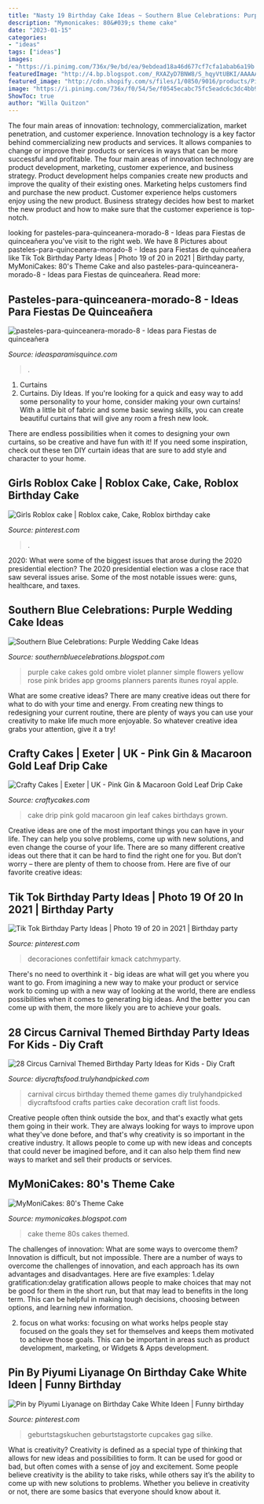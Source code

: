 ```yaml
---
title: "Nasty 19 Birthday Cake Ideas ~ Southern Blue Celebrations: Purple Wedding Cake Ideas"
description: "Mymonicakes: 80&#039;s theme cake"
date: "2023-01-15"
categories:
- "ideas"
tags: ["ideas"]
images:
- "https://i.pinimg.com/736x/9e/bd/ea/9ebdead18a46d677cf7cfa1abab6a19b.jpg"
featuredImage: "http://4.bp.blogspot.com/_RXAZyD7BNW8/S_hqyVtUBKI/AAAAAAAAAIY/lbI-PoLvdrA/s1600/100_5885.JPG"
featured_image: "http://cdn.shopify.com/s/files/1/0850/9016/products/Pink_Gin_Macaroon_Gold_Leaf_Drip_Cake_grande.jpg?v=1540745385"
image: "https://i.pinimg.com/736x/f0/54/5e/f0545ecabc75fc5eadc6c3dc4bb9a3ff.jpg"
ShowToc: true
author: "Willa Quitzon"
---
```



The four main areas of innovation: technology, commercialization, market penetration, and customer experience.
Innovation technology is a key factor behind commercializing new products and services. It allows companies to change or improve their products or services in ways that can be more successful and profitable. The four main areas of innovation technology are product development, marketing, customer experience, and business strategy. Product development helps companies create new products and improve the quality of their existing ones. Marketing helps customers find and purchase the new product. Customer experience helps customers enjoy using the new product. Business strategy decides how best to market the new product and how to make sure that the customer experience is top-notch.

	

		
looking for pasteles-para-quinceanera-morado-8 - Ideas para Fiestas de quinceañera you've visit to the right web. We have 8 Pictures about pasteles-para-quinceanera-morado-8 - Ideas para Fiestas de quinceañera like Tik Tok Birthday Party Ideas | Photo 19 of 20 in 2021 | Birthday party, MyMoniCakes: 80&#039;s Theme Cake and also pasteles-para-quinceanera-morado-8 - Ideas para Fiestas de quinceañera. Read more:
		
    
## Pasteles-para-quinceanera-morado-8 - Ideas Para Fiestas De Quinceañera

<img loading=lazy src="http://ideasparamisquince.com/wp-content/uploads/2016/02/pasteles-para-quinceanera-morado-8-2.jpg" onerror="this.onerror=null;this.src='https://tse4.mm.bing.net/th?id=OIP.yid5Yj5oejm8EWPuQVOi3QHaLb&amp;pid=15.1';" alt="pasteles-para-quinceanera-morado-8 - Ideas para Fiestas de quinceañera">

_Source: ideasparamisquince.com_

>. 

	

1. Curtains
1. Curtains. Diy Ideas.
If you're looking for a quick and easy way to add some personality to your home, consider making your own curtains! With a little bit of fabric and some basic sewing skills, you can create beautiful curtains that will give any room a fresh new look.

There are endless possibilities when it comes to designing your own curtains, so be creative and have fun with it! If you need some inspiration, check out these ten DIY curtain ideas that are sure to add style and character to your home.

    
## Girls Roblox Cake | Roblox Cake, Cake, Roblox Birthday Cake

<img loading=lazy src="https://i.pinimg.com/736x/f0/54/5e/f0545ecabc75fc5eadc6c3dc4bb9a3ff.jpg" onerror="this.onerror=null;this.src='https://tse2.mm.bing.net/th?id=OIP.x0_IxC-gnHyM1KLlOf5OfAHaJ3&amp;pid=15.1';" alt="Girls Roblox cake | Roblox cake, Cake, Roblox birthday cake">

_Source: pinterest.com_

>. 

	

2020: What were some of the biggest issues that arose during the 2020 presidential election?
The 2020 presidential election was a close race that saw several issues arise. Some of the most notable issues were: guns, healthcare, and taxes.

    
## Southern Blue Celebrations: Purple Wedding Cake Ideas

<img loading=lazy src="http://media-cache-ec0.pinimg.com/originals/9b/d3/1b/9bd31bfa59df84196d0f2f7efe0bafa9.jpg" onerror="this.onerror=null;this.src='https://tse1.mm.bing.net/th?id=OIP.FGj2y1jyLvQuO8IPTQAT7wHaJ4&amp;pid=15.1';" alt="Southern Blue Celebrations: Purple Wedding Cake Ideas">

_Source: southernbluecelebrations.blogspot.com_

>purple cake cakes gold ombre violet planner simple flowers yellow rose pink brides app grooms planners parents itunes royal apple. 

	

What are some creative ideas?
There are many creative ideas out there for what to do with your time and energy. From creating new things to redesigning your current routine, there are plenty of ways you can use your creativity to make life much more enjoyable. So whatever creative idea grabs your attention, give it a try!

    
## Crafty Cakes | Exeter | UK - Pink Gin &amp; Macaroon Gold Leaf Drip Cake

<img loading=lazy src="http://cdn.shopify.com/s/files/1/0850/9016/products/Pink_Gin_Macaroon_Gold_Leaf_Drip_Cake_grande.jpg?v=1540745385" onerror="this.onerror=null;this.src='https://tse2.mm.bing.net/th?id=OIP.fpO8rUTZV0sk6Ju__q5L6wAAAA&amp;pid=15.1';" alt="Crafty Cakes | Exeter | UK - Pink Gin &amp; Macaroon Gold Leaf Drip Cake">

_Source: craftycakes.com_

>cake drip pink gold macaroon gin leaf cakes birthdays grown. 

	

Creative ideas are one of the most important things you can have in your life. They can help you solve problems, come up with new solutions, and even change the course of your life. There are so many different creative ideas out there that it can be hard to find the right one for you. But don’t worry – there are plenty of them to choose from. Here are five of our favorite creative ideas: 

    
## Tik Tok Birthday Party Ideas | Photo 19 Of 20 In 2021 | Birthday Party

<img loading=lazy src="https://i.pinimg.com/736x/9e/bd/ea/9ebdead18a46d677cf7cfa1abab6a19b.jpg" onerror="this.onerror=null;this.src='https://tse4.mm.bing.net/th?id=OIP.z7l8n5z_3Q7DuG5Ys15oHgHaJ3&amp;pid=15.1';" alt="Tik Tok Birthday Party Ideas | Photo 19 of 20 in 2021 | Birthday party">

_Source: pinterest.com_

>decoraciones confettifair kmack catchmyparty. 

	

There's no need to overthink it - big ideas are what will get you where you want to go. From imagining a new way to make your product or service work to coming up with a new way of looking at the world, there are endless possibilities when it comes to generating big ideas. And the better you can come up with them, the more likely you are to achieve your goals.

    
## 28 Circus Carnival Themed Birthday Party Ideas For Kids - Diy Craft

<img loading=lazy src="http://diycraftsfood.trulyhandpicked.com/wp-content/uploads/2016/06/Circus-Carnival-Birthday-Party-Ideas.jpg" onerror="this.onerror=null;this.src='https://tse1.mm.bing.net/th?id=OIP.D_aeIjV_v6Hvdcg1HeX-7wHaN8&amp;pid=15.1';" alt="28 Circus Carnival Themed Birthday Party Ideas for Kids - Diy Craft">

_Source: diycraftsfood.trulyhandpicked.com_

>carnival circus birthday themed theme games diy trulyhandpicked diycraftsfood crafts parties cake decoration craft list foods. 

	

Creative people often think outside the box, and that's exactly what gets them going in their work. They are always looking for ways to improve upon what they've done before, and that's why creativity is so important in the creative industry. It allows people to come up with new ideas and concepts that could never be imagined before, and it can also help them find new ways to market and sell their products or services.

    
## MyMoniCakes: 80&#039;s Theme Cake

<img loading=lazy src="http://4.bp.blogspot.com/_RXAZyD7BNW8/S_hqyVtUBKI/AAAAAAAAAIY/lbI-PoLvdrA/s1600/100_5885.JPG" onerror="this.onerror=null;this.src='https://tse3.mm.bing.net/th?id=OIP.huDeKuFQTvANv7HpHSV7UwHaJ4&amp;pid=15.1';" alt="MyMoniCakes: 80&#039;s Theme Cake">

_Source: mymonicakes.blogspot.com_

>cake theme 80s cakes themed. 

	

The challenges of innovation: What are some ways to overcome them?
Innovation is difficult, but not impossible. There are a number of ways to overcome the challenges of innovation, and each approach has its own advantages and disadvantages. Here are five examples:
1.delay gratification:delay gratification allows people to make choices that may not be good for them in the short run, but that may lead to benefits in the long term. This can be helpful in making tough decisions, choosing between options, and learning new information.

2. focus on what works: focusing on what works helps people stay focused on the goals they set for themselves and keeps them motivated to achieve those goals. This can be important in areas such as product development, marketing, or Widgets & Apps development.


    
## Pin By Piyumi Liyanage On Birthday Cake White Ideen | Funny Birthday

<img loading=lazy src="https://i.pinimg.com/736x/dd/18/17/dd18179de8c4431203ab3fcc0fd7079f.jpg" onerror="this.onerror=null;this.src='https://tse3.mm.bing.net/th?id=OIP.p8PzkFsxE6bmTyjbI6-LbwHaJ4&amp;pid=15.1';" alt="Pin by Piyumi Liyanage on Birthday Cake White Ideen | Funny birthday">

_Source: pinterest.com_

>geburtstagskuchen geburtstagstorte cupcakes gag silke. 

	

What is creativity?
Creativity is defined as a special type of thinking that allows for new ideas and possibilities to form. It can be used for good or bad, but often comes with a sense of joy and excitement. Some people believe creativity is the ability to take risks, while others say it’s the ability to come up with new solutions to problems. Whether you believe in creativity or not, there are some basics that everyone should know about it.

